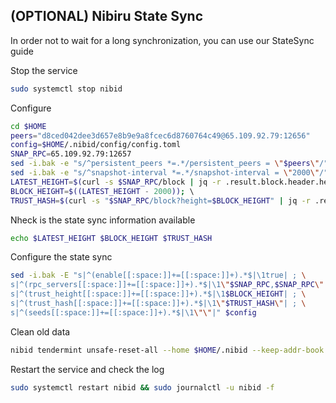 ## (OPTIONAL) Nibiru State Sync

In order not to wait for a long synchronization, you can use our StateSync guide

Stop the service 

~~~bash
sudo systemctl stop nibid
~~~

Configure

~~~bash
cd $HOME 
peers="d8ced042dee3d657e8b9e9a8fcec6d8760764c49@65.109.92.79:12656" 
config=$HOME/.nibid/config/config.toml 
SNAP_RPC=65.109.92.79:12657
sed -i.bak -e "s/^persistent_peers *=.*/persistent_peers = \"$peers\"/" $config 
sed -i.bak -e "s/^snapshot-interval *=.*/snapshot-interval = \"2000\"/" $HOME/.nibid/config/app.toml 
LATEST_HEIGHT=$(curl -s $SNAP_RPC/block | jq -r .result.block.header.height); \ 
BLOCK_HEIGHT=$((LATEST_HEIGHT - 2000)); \ 
TRUST_HASH=$(curl -s "$SNAP_RPC/block?height=$BLOCK_HEIGHT" | jq -r .result.block_id.hash) 
~~~

Nheck is the state sync information available

~~~bash
echo $LATEST_HEIGHT $BLOCK_HEIGHT $TRUST_HASH
~~~

Configure the state sync
~~~bash
sed -i.bak -E "s|^(enable[[:space:]]+=[[:space:]]+).*$|\1true| ; \
s|^(rpc_servers[[:space:]]+=[[:space:]]+).*$|\1\"$SNAP_RPC,$SNAP_RPC\"| ; \
s|^(trust_height[[:space:]]+=[[:space:]]+).*$|\1$BLOCK_HEIGHT| ; \
s|^(trust_hash[[:space:]]+=[[:space:]]+).*$|\1\"$TRUST_HASH\"| ; \
s|^(seeds[[:space:]]+=[[:space:]]+).*$|\1\"\"|" $config
~~~

Clean old data

~~~bash
nibid tendermint unsafe-reset-all --home $HOME/.nibid --keep-addr-book
~~~
Restart the service and check the log

~~~bash
sudo systemctl restart nibid && sudo journalctl -u nibid -f
~~~
